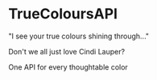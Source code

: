 # TrueColoursAPI
"I see your true colours shining through..."

Don't we all just love Cindi Lauper?

 One API for every thoughtable color
